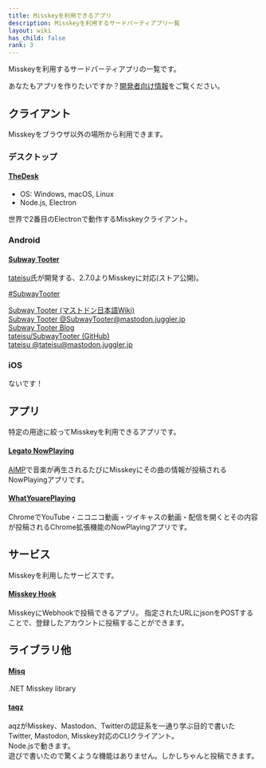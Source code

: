 ```yaml
---
title: Misskeyを利用できるアプリ
description: Misskeyを利用するサードパーティアプリ一覧
layout: wiki
has_child: false
rank: 3
---
```

Misskeyを利用するサードパーティアプリの一覧です。

あなたもアプリを作りたいですか？[開発者向け情報](../developers/)をご覧ください。

## クライアント
Misskeyをブラウザ以外の場所から利用できます。

### デスクトップ
#### [TheDesk](https://thedesk.top/)
- OS: Windows, macOS, Linux  
- Node.js, Electron

世界で2番目のElectronで動作するMisskeyクライアント。  

### Android

#### [Subway Tooter](https://play.google.com/store/apps/details?id=jp.juggler.subwaytooter&hl=ja)
[tateisu](https://mastodon.juggler.jp/@tateisu)氏が開発する、2.7.0よりMisskeyに対応(ストア公開)。

[#SubwayTooter](https://mastodon.juggler.jp/tags/subwaytooter)

[Subway Tooter (マストドン日本語Wiki)](https://ja.mstdn.wiki/Subway_Tooter)  
[Subway Tooter @SubwayTooter@mastodon.juggler.jp](https://mastodon.juggler.jp/@SubwayTooter)  
[Subway Tooter Blog](http://subwaytooter.hatenadiary.jp/)  
[tateisu/SubwayTooter (GitHub)](https://github.com/tateisu/SubwayTooter)  
[tateisu @tateisu@mastodon.juggler.jp](https://mastodon.juggler.jp/@tateisu)

### iOS
ないです！

## アプリ
特定の用途に絞ってMisskeyを利用できるアプリです。

#### [Legato NowPlaying](https://github.com/Legato-Dev/Legato-NowPlaying/)
[AIMP](https://forest.watch.impress.co.jp/library/software/aimp/)で音楽が再生されるたびにMisskeyにその曲の情報が投稿されるNowPlayingアプリです。

#### [WhatYouarePlaying](https://github.com/GenbuHase/WhatYouarePlaying)
ChromeでYouTube・ニコニコ動画・ツイキャスの動画・配信を開くとその内容が投稿されるChrome拡張機能のNowPlayingアプリです。

## サービス
Misskeyを利用したサービスです。

#### [Misskey Hook](https://misskey-hook.firebaseapp.com/)
MisskeyにWebhookで投稿できるアプリ。
指定されたURLにjsonをPOSTすることで、登録したアカウントに投稿することができます。

## ライブラリ他
#### [Misq](https://github.com/syuilo/Misq/)
.NET Misskey library

#### [taqz](https://github.com/tamaina/taqz)
aqzがMisskey、Mastodon、Twitterの認証系を一通り学ぶ目的で書いたTwitter, Mastodon, Misskey対応のCLIクライアント。  
Node.jsで動きます。  
遊びで書いたので驚くような機能はありません。しかしちゃんと投稿できます。